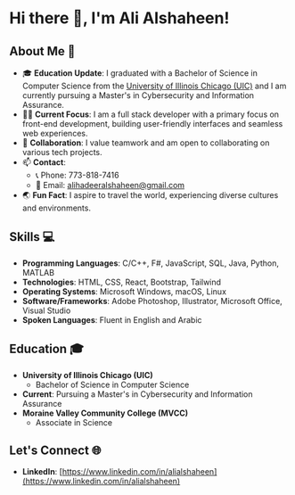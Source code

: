 # Hi there 👋, I'm Ali Alshaheen!

## About Me 📝
- 🎓 **Education Update**: I graduated with a Bachelor of Science in Computer Science from the [University of Illinois Chicago (UIC)](https://www.uic.edu/) and I am currently pursuing a Master's in Cybersecurity and Information Assurance.
- 👨‍💻 **Current Focus**: I am a full stack developer with a primary focus on front-end development, building user-friendly interfaces and seamless web experiences.
- 👯 **Collaboration**: I value teamwork and am open to collaborating on various tech projects.
- 📫 **Contact**:  
  - 📞 Phone: 773-818-7416  
  - 📧 Email: [alihadeeralshaheen@gmail.com](mailto:alihadeeralshaheen@gmail.com)
- 🌏 **Fun Fact**: I aspire to travel the world, experiencing diverse cultures and environments.

## Skills 💻
- **Programming Languages**: C/C++, F#, JavaScript, SQL, Java, Python, MATLAB
- **Technologies**: HTML, CSS, React, Bootstrap, Tailwind
- **Operating Systems**: Microsoft Windows, macOS, Linux
- **Software/Frameworks**: Adobe Photoshop, Illustrator, Microsoft Office, Visual Studio
- **Spoken Languages**: Fluent in English and Arabic

## Education 🎓
- **University of Illinois Chicago (UIC)**  
  - Bachelor of Science in Computer Science
- **Current**: Pursuing a Master's in Cybersecurity and Information Assurance
- **Moraine Valley Community College (MVCC)**  
  - Associate in Science

## Let's Connect 🌐
- **LinkedIn**: [https://www.linkedin.com/in/alialshaheen](https://www.linkedin.com/in/alialshaheen)
